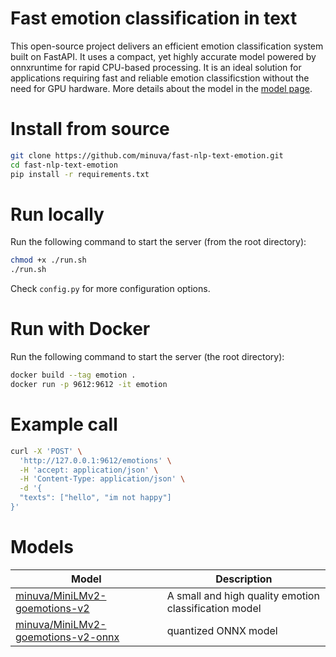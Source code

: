 # Fast emotion classification in text

This open-source project delivers an efficient emotion classification system built on FastAPI. It uses a compact, yet highly accurate model powered by onnxruntime for rapid CPU-based processing. It is an ideal solution for applications requiring fast and reliable emotion classificstion without the need for GPU hardware. More details about the model in the [model page](https://huggingface.co/minuva/MiniLMv2-goemotions-v2).


# Install from source
```bash
git clone https://github.com/minuva/fast-nlp-text-emotion.git
cd fast-nlp-text-emotion
pip install -r requirements.txt
```


# Run locally

Run the following command to start the server (from the root directory):

```bash
chmod +x ./run.sh
./run.sh
```

Check `config.py` for more configuration options.


# Run with Docker

Run the following command to start the server (the root directory):

```bash
docker build --tag emotion .
docker run -p 9612:9612 -it emotion
```

# Example call
```bash
curl -X 'POST' \
  'http://127.0.0.1:9612/emotions' \
  -H 'accept: application/json' \
  -H 'Content-Type: application/json' \
  -d '{
  "texts": ["hello", "im not happy"]
}'
```

# Models

| Model | Description |
| --- | --- |
| [minuva/MiniLMv2-goemotions-v2](https://huggingface.co/minuva/MiniLMv2-goemotions-v2) | A small and high quality emotion classification model |
| [minuva/MiniLMv2-goemotions-v2-onnx](https://huggingface.co/minuva/MiniLMv2-goemotions-v2-onnx) | quantized ONNX model |